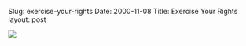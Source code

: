 Slug: exercise-your-rights
Date: 2000-11-08
Title: Exercise Your Rights
layout: post

<img border="0" src="http://media.redmonk.net/images/i_voted.gif" />
